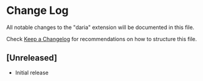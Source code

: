 # Change Log

All notable changes to the "daria" extension will be documented in this file.

Check [Keep a Changelog](http://keepachangelog.com/) for recommendations on how to structure this file.

## [Unreleased]

- Initial release
